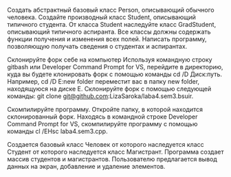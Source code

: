 Создать абстрактный базовый класс Person, описывающий обычного человека. Создайте производный класс Student, описывающий типичного студента. От класса Student наследуйте класс GradStudent, описывающий типичного аспиранта. Все классы должны содержать функции получения и изменения всех полей. Написать программу, позволяющую получать сведения о студентах и аспирантах.

Склонируйте форк себе на компьютер Используя командную строку gitbash или Developer Command Prompt for VS, перейдите в директорию, куда вы будете клонировать форк с помощью команды cd /D Диск:путь. Например, cd /D E:new folder переместит вас в папку new folder, находящуюся на диске E. Склонируйте форк с помощью следующей команды: git clone git@github.com:LizaSaroka/laba4.sem3.bsuir.

Скомпилируйте программу. Откройте папку, в которой находится склонированный форк. Находясь в командной строке Developer Command Prompt for VS, скомпилируйте программу с помощью команды cl /EHsc laba4.sem3.cpp.

Создается базовый класс Человек от которого наследуется класс Студент от которого наследуется класс Магистрант. Программа создает массив студентов и магистрантов. Пользователю предлагается вывод данных на экран, добавление и удаление элементов.
